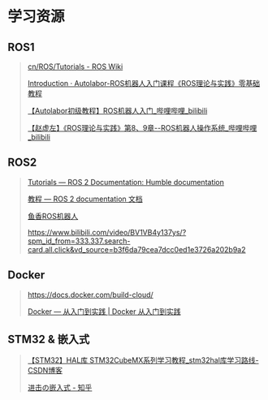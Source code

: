 # 学习资源

## ROS1

> [cn/ROS/Tutorials - ROS Wiki](https://wiki.ros.org/cn/ROS/Tutorials)
>
> [Introduction · Autolabor-ROS机器人入门课程《ROS理论与实践》零基础教程](http://www.autolabor.com.cn/book/ROSTutorials/)
>
> [【Autolabor初级教程】ROS机器人入门_哔哩哔哩_bilibili](https://www.bilibili.com/video/BV1Ci4y1L7ZZ/?spm_id_from=333.788.recommend_more_video.0&vd_source=e5aa67477135266ae5c66fe7c8b108f3)
>
> [【赵虚左】《ROS理论与实践》第8、9章--ROS机器人操作系统_哔哩哔哩_bilibili](https://www.bilibili.com/video/BV1Ub4y1a7PH/?spm_id_from=333.337.search-card.all.click&vd_source=e5aa67477135266ae5c66fe7c8b108f3)

## ROS2

>[Tutorials — ROS 2 Documentation: Humble documentation](https://docs.ros.org/en/humble/Tutorials.html)
>
>[教程 — ROS 2 documentation 文档](http://dev.ros2.fishros.com/doc/Tutorials.html)
>
>[鱼香ROS机器人](https://fishros.com/)
>
>https://www.bilibili.com/video/BV1VB4y137ys/?spm_id_from=333.337.search-card.all.click&vd_source=b3f6da79cea7dcc0ed1e3726a202b9a2

## Docker

>https://docs.docker.com/build-cloud/
>
>[Docker — 从入门到实践 | Docker 从入门到实践](https://vuepress.mirror.docker-practice.com/#)

## STM32 & 嵌入式

>[【STM32】HAL库 STM32CubeMX系列学习教程_stm32hal库学习路线-CSDN博客](https://blog.csdn.net/as480133937/article/details/99935090)
>
>[进击の嵌入式 - 知乎](https://www.zhihu.com/column/c_1577342829499723776)

